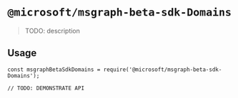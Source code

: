 # `@microsoft/msgraph-beta-sdk-Domains`

> TODO: description

## Usage

```
const msgraphBetaSdkDomains = require('@microsoft/msgraph-beta-sdk-Domains');

// TODO: DEMONSTRATE API
```
